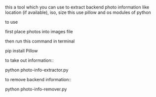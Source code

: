 this a tool which you can use to extract backend photo information like location (if available), iso, size 
this use pillow and os modules of python



to use 

first place photos into images file 

then run this command in terminal

pip install Pillow

to take out information::

python photo-info-extractor.py


to remove backend information::

python photo-info-remover.py


